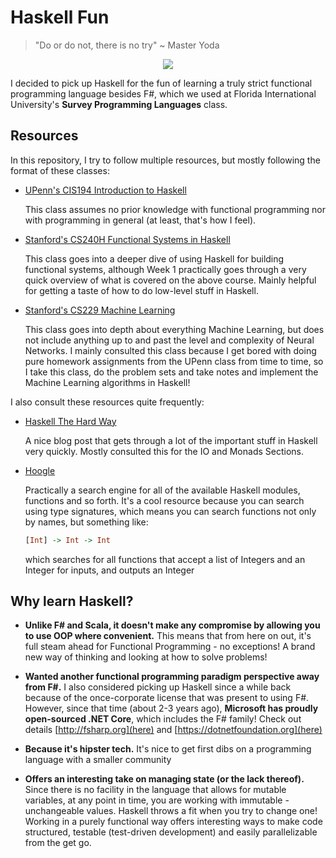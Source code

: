 # Haskell Fun
> "Do or do not, there is no try" ~ Master Yoda

  <center><img src="http://cdn.usefulstuff.io/2016/03/haskell-logo.jpg"></center>

I decided to pick up Haskell for the fun of learning a truly strict functional programming language besides F#, which we used at Florida International University's **Survey Programming Languages** class. 

## Resources

In this repository, I try to follow multiple resources, but mostly following the format of these classes:

  * [UPenn's CIS194 Introduction to Haskell](http://www.seas.upenn.edu/~cis194/spring13/)
  
    This class assumes no prior knowledge with functional programming nor with programming in general (at least, that's how I feel).
    
    
  * [Stanford's CS240H Functional Systems in Haskell](http://www.scs.stanford.edu/16wi-cs240h/)
    
    This class goes into a deeper dive of using Haskell for building functional systems, although Week 1 practically goes through a very quick overview of what is covered on the above course. Mainly helpful for getting a taste of how to do low-level stuff in Haskell.
    
    
  * [Stanford's CS229 Machine Learning](http://cs229.stanford.edu/materials.html)
    
    This class goes into depth about everything Machine Learning, but does not include anything up to and past the level and complexity of Neural Networks. I mainly consulted this class because I get bored with doing pure homework assignments from the UPenn class from time to time, so I take this class, do the problem sets and take notes and implement the Machine Learning algorithms in Haskell!
    
    
I also consult these resources quite frequently:

  * [Haskell The Hard Way](http://yannesposito.com/Scratch/en/blog/Haskell-the-Hard-Way)
  
    A nice blog post that gets through a lot of the important stuff in Haskell very quickly. Mostly consulted this for the IO and Monads Sections.
    
  * [Hoogle](http://hoogle.haskell.org)
  
    Practically a search engine for all of the available Haskell modules, functions and so forth. It's a cool resource because you can search using type signatures, which means you can search functions not only by names, but something like:
    
    ```haskell
    [Int] -> Int -> Int
    ```
    
    which searches for all functions that accept a list of Integers and an Integer for inputs, and outputs an Integer

## Why learn Haskell?

  * **Unlike F# and Scala, it doesn't make any compromise by allowing you to use OOP where convenient.** This means that from here on out, it's full steam ahead for Functional Programming - no exceptions! A brand new way of thinking and looking at how to solve problems!
  
  
  * **Wanted another functional programming paradigm perspective away from F#.** I also considered picking up Haskell since a while back because of the once-corporate license that was present to using F#. However, since that time (about 2-3 years ago), **Microsoft has proudly open-sourced .NET Core**, which includes the F# family! Check out details [http://fsharp.org](here) and [https://dotnetfoundation.org](here)
  
  
  * **Because it's hipster tech.** It's nice to get first dibs on a programming language with a smaller community
  
  
  * **Offers an interesting take on managing state (or the lack thereof).** Since there is no facility in the language that allows for mutable variables, at any point in time, you are working with immutable - unchangeable values. Haskell throws a fit when you try to change one! Working in a purely functional way offers interesting ways to make code structured, testable (test-driven development) and easily parallelizable from the get go.
  